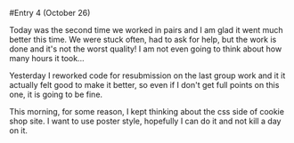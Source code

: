 #Entry 4 (October 26)

Today was the second time we worked in pairs and I am glad it went much better this time. We were stuck often, had to ask for help, but the work is done and it's not the worst quality! I am not even going to think about how many hours it took...

Yesterday I reworked code for resubmission on the last group work and it it actually felt good to make it better, so even if I don't get full points on this one, it is going to be fine.

This morning, for some reason, I kept thinking about the css side of cookie shop site. I want to use poster style, hopefully I can do it and not kill a day on it. 
